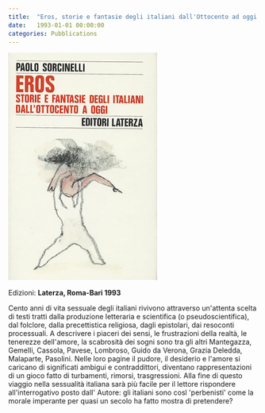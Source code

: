 ```yaml
---
title:  "Eros, storie e fantasie degli italiani dall'Ottocento ad oggi."
date:   1993-01-01 00:00:00
categories: Pubblications
---
```


!["Eros, storie e fantasie degli italiani dall'Ottocento ad oggi"](/assets/Copertine/1993.EROS.jpeg)

Edizioni: **Laterza, Roma-Bari 1993**

Cento anni di vita sessuale degli italiani rivivono attraverso un'attenta scelta di testi tratti dalla produzione letteraria e scientifica (o pseudoscientifica), dal folclore, dalla precettistica religiosa, dagli epistolari, dai resoconti processuali. A descrivere i piaceri dei sensi, le frustrazioni delIa realtà, le tenerezze delI'amore, la scabrosità dei sogni sono tra gli altri Mantegazza, GemelIi, Cassola, Pavese, Lombroso, Guido da Verona, Grazia Deledda, Malaparte, Pasolini. NelIe loro pagine il pudore, il desiderio e l'amore si caricano di significati ambigui e contraddittori, diventano rappresentazioni di un gioco fatto di turbamenti, rimorsi, trasgressioni. AlIa fine di questo viaggio nelIa sessualità italiana sarà più facile per il lettore rispondere all'interrogativo posto dalI' Autore: gli italiani sono cosl 'perbenisti' come la morale imperante per quasi un secolo ha fatto mostra di pretendere?